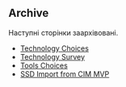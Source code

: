 <!--
SPDX-FileCopyrightText: 2021 Alliander N.V.

SPDX-License-Identifier: CC-BY-4.0
-->

## Archive

Наступні сторінки заархівовані.
- [Technology Choices](./TECHNOLOGY_CHOICES.md)
- [Technology Survey](./TECHNOLOGY_SURVEY.md)
- [Tools Choices](./TOOLS_CHOICES.md)
- [SSD Import from CIM MVP](./CIM_61850_MAPPING_MVP.md)


